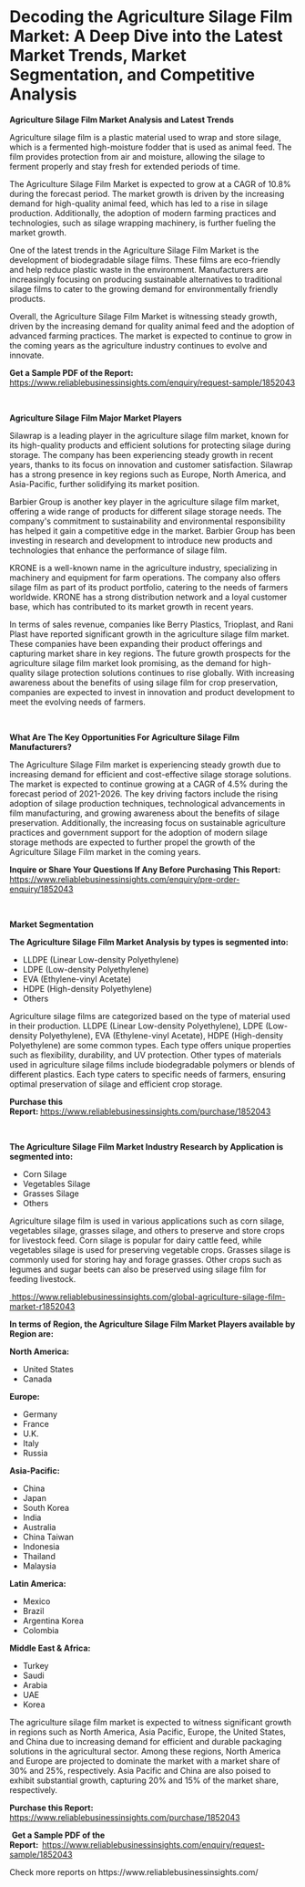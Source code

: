 <p><h1>Decoding the Agriculture Silage Film Market: A Deep Dive into the Latest Market Trends, Market Segmentation, and Competitive Analysis</h1></p><p><strong>Agriculture Silage Film Market Analysis and Latest Trends</strong></p>
<p><p>Agriculture silage film is a plastic material used to wrap and store silage, which is a fermented high-moisture fodder that is used as animal feed. The film provides protection from air and moisture, allowing the silage to ferment properly and stay fresh for extended periods of time.</p><p>The Agriculture Silage Film Market is expected to grow at a CAGR of 10.8% during the forecast period. The market growth is driven by the increasing demand for high-quality animal feed, which has led to a rise in silage production. Additionally, the adoption of modern farming practices and technologies, such as silage wrapping machinery, is further fueling the market growth.</p><p>One of the latest trends in the Agriculture Silage Film Market is the development of biodegradable silage films. These films are eco-friendly and help reduce plastic waste in the environment. Manufacturers are increasingly focusing on producing sustainable alternatives to traditional silage films to cater to the growing demand for environmentally friendly products.</p><p>Overall, the Agriculture Silage Film Market is witnessing steady growth, driven by the increasing demand for quality animal feed and the adoption of advanced farming practices. The market is expected to continue to grow in the coming years as the agriculture industry continues to evolve and innovate.</p></p>
<p><strong>Get a Sample PDF of the Report:&nbsp;</strong> <a href="https://www.reliablebusinessinsights.com/enquiry/request-sample/1852043">https://www.reliablebusinessinsights.com/enquiry/request-sample/1852043</a></p>
<p>&nbsp;</p>
<p><strong>Agriculture Silage Film Major Market Players</strong></p>
<p><p>Silawrap is a leading player in the agriculture silage film market, known for its high-quality products and efficient solutions for protecting silage during storage. The company has been experiencing steady growth in recent years, thanks to its focus on innovation and customer satisfaction. Silawrap has a strong presence in key regions such as Europe, North America, and Asia-Pacific, further solidifying its market position.</p><p>Barbier Group is another key player in the agriculture silage film market, offering a wide range of products for different silage storage needs. The company's commitment to sustainability and environmental responsibility has helped it gain a competitive edge in the market. Barbier Group has been investing in research and development to introduce new products and technologies that enhance the performance of silage film.</p><p>KRONE is a well-known name in the agriculture industry, specializing in machinery and equipment for farm operations. The company also offers silage film as part of its product portfolio, catering to the needs of farmers worldwide. KRONE has a strong distribution network and a loyal customer base, which has contributed to its market growth in recent years.</p><p>In terms of sales revenue, companies like Berry Plastics, Trioplast, and Rani Plast have reported significant growth in the agriculture silage film market. These companies have been expanding their product offerings and capturing market share in key regions. The future growth prospects for the agriculture silage film market look promising, as the demand for high-quality silage protection solutions continues to rise globally. With increasing awareness about the benefits of using silage film for crop preservation, companies are expected to invest in innovation and product development to meet the evolving needs of farmers.</p></p>
<p>&nbsp;</p>
<p><strong>What Are The Key Opportunities For Agriculture Silage Film Manufacturers?</strong></p>
<p><p>The Agriculture Silage Film market is experiencing steady growth due to increasing demand for efficient and cost-effective silage storage solutions. The market is expected to continue growing at a CAGR of 4.5% during the forecast period of 2021-2026. The key driving factors include the rising adoption of silage production techniques, technological advancements in film manufacturing, and growing awareness about the benefits of silage preservation. Additionally, the increasing focus on sustainable agriculture practices and government support for the adoption of modern silage storage methods are expected to further propel the growth of the Agriculture Silage Film market in the coming years.</p></p>
<p><strong>Inquire or Share Your Questions If Any Before Purchasing This Report:</strong> <a href="https://www.reliablebusinessinsights.com/enquiry/pre-order-enquiry/1852043">https://www.reliablebusinessinsights.com/enquiry/pre-order-enquiry/1852043</a></p>
<p>&nbsp;</p>
<p><strong>Market Segmentation</strong></p>
<p><strong>The Agriculture Silage Film Market Analysis by types is segmented into:</strong></p>
<p><ul><li>LLDPE (Linear Low-density Polyethylene)</li><li>LDPE (Low-density Polyethylene)</li><li>EVA (Ethylene-vinyl Acetate)</li><li>HDPE (High-density Polyethylene)</li><li>Others</li></ul></p>
<p><p>Agriculture silage films are categorized based on the type of material used in their production. LLDPE (Linear Low-density Polyethylene), LDPE (Low-density Polyethylene), EVA (Ethylene-vinyl Acetate), HDPE (High-density Polyethylene) are some common types. Each type offers unique properties such as flexibility, durability, and UV protection. Other types of materials used in agriculture silage films include biodegradable polymers or blends of different plastics. Each type caters to specific needs of farmers, ensuring optimal preservation of silage and efficient crop storage.</p></p>
<p><strong>Purchase this Report:&nbsp;</strong><a href="https://www.reliablebusinessinsights.com/purchase/1852043">https://www.reliablebusinessinsights.com/purchase/1852043</a></p>
<p>&nbsp;</p>
<p><strong>The Agriculture Silage Film Market Industry Research by Application is segmented into:</strong></p>
<p><ul><li>Corn Silage</li><li>Vegetables Silage</li><li>Grasses Silage</li><li>Others</li></ul></p>
<p><p>Agriculture silage film is used in various applications such as corn silage, vegetables silage, grasses silage, and others to preserve and store crops for livestock feed. Corn silage is popular for dairy cattle feed, while vegetables silage is used for preserving vegetable crops. Grasses silage is commonly used for storing hay and forage grasses. Other crops such as legumes and sugar beets can also be preserved using silage film for feeding livestock.</p></p>
<p><a href="https://www.reliablebusinessinsights.com/global-agriculture-silage-film-market-r1852043">&nbsp;https://www.reliablebusinessinsights.com/global-agriculture-silage-film-market-r1852043</a></p>
<p><strong>In terms of Region, the Agriculture Silage Film Market Players available by Region are:</strong></p>
<p>
    <p> <strong> North America: </strong>
        <ul>
            <li>United States</li>
            <li>Canada</li>
        </ul>
        </p> 
    <p> <strong> Europe: </strong>
        <ul>
            <li>Germany</li>
            <li>France</li>
            <li>U.K.</li>
            <li>Italy</li>
            <li>Russia</li>
        </ul>
        </p> 
    <p> <strong> Asia-Pacific: </strong>
        <ul>
            <li>China</li>
            <li>Japan</li>
            <li>South Korea</li>
            <li>India</li>
            <li>Australia</li>
            <li>China Taiwan</li>
            <li>Indonesia</li>
            <li>Thailand</li>
            <li>Malaysia</li>
        </ul>
        </p> 
    <p> <strong> Latin America: </strong>
        <ul>
            <li>Mexico</li>
            <li>Brazil</li>
            <li>Argentina Korea</li>
            <li>Colombia</li>
        </ul>
        </p> 
    <p> <strong> Middle East & Africa: </strong>
        <ul>
            <li>Turkey</li>
            <li>Saudi</li>
            <li>Arabia</li>
            <li>UAE</li>
            <li>Korea</li>
        </ul>
    </p>
    </p>
<p><p>The agriculture silage film market is expected to witness significant growth in regions such as North America, Asia Pacific, Europe, the United States, and China due to increasing demand for efficient and durable packaging solutions in the agricultural sector. Among these regions, North America and Europe are projected to dominate the market with a market share of 30% and 25%, respectively. Asia Pacific and China are also poised to exhibit substantial growth, capturing 20% and 15% of the market share, respectively.</p></p>
<p><strong>Purchase this Report: </strong><a href="https://www.reliablebusinessinsights.com/purchase/1852043">https://www.reliablebusinessinsights.com/purchase/1852043</a></p>
<p>&nbsp;<strong>Get a Sample PDF of the Report:&nbsp;&nbsp;</strong><a href="https://www.reliablebusinessinsights.com/enquiry/request-sample/1852043">https://www.reliablebusinessinsights.com/enquiry/request-sample/1852043</a></p>
<p><strong></strong></p>
<p>Check more reports on https://www.reliablebusinessinsights.com/</p>